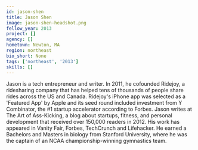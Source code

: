 ```yaml
---
id: jason-shen
title: Jason Shen
image: jason-shen-headshot.png
fellow_year: 2013
project: []
agency: []
hometown: Newton, MA
region: northeast
bio_short: None
tags: ['northeast', '2013']
skills: []
---
```


Jason is a tech entrepreneur and writer.  In 2011, he cofounded Ridejoy, a ridesharing company that has helped tens of thousands of people share rides across the US and Canada.  Ridejoy's iPhone app was selected as a 'Featured App' by Apple and its seed round included investment from Y Combinator, the #1 startup accelerator according to Forbes.  Jason writes at The Art of Ass-Kicking, a blog about startups, fitness, and personal development that received over 150,000 readers in 2012.  His work has appeared in Vanity Fair, Forbes, TechCrunch and Lifehacker.  He earned a Bachelors and Masters in biology from Stanford University, where he was the captain of an NCAA championship-winning gymnastics team.
